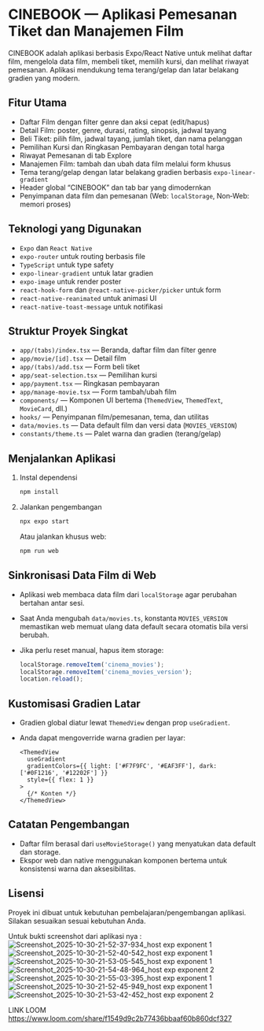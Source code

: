 # CINEBOOK — Aplikasi Pemesanan Tiket dan Manajemen Film

CINEBOOK adalah aplikasi berbasis Expo/React Native untuk melihat daftar film, mengelola data film, membeli tiket, memilih kursi, dan melihat riwayat pemesanan. Aplikasi mendukung tema terang/gelap dan latar belakang gradien yang modern.

## Fitur Utama

- Daftar Film dengan filter genre dan aksi cepat (edit/hapus)
- Detail Film: poster, genre, durasi, rating, sinopsis, jadwal tayang
- Beli Tiket: pilih film, jadwal tayang, jumlah tiket, dan nama pelanggan
- Pemilihan Kursi dan Ringkasan Pembayaran dengan total harga
- Riwayat Pemesanan di tab Explore
- Manajemen Film: tambah dan ubah data film melalui form khusus
- Tema terang/gelap dengan latar belakang gradien berbasis `expo-linear-gradient`
- Header global “CINEBOOK” dan tab bar yang dimodernkan
- Penyimpanan data film dan pemesanan (Web: `localStorage`, Non‑Web: memori proses)

## Teknologi yang Digunakan

- `Expo` dan `React Native`
- `expo-router` untuk routing berbasis file
- `TypeScript` untuk type safety
- `expo-linear-gradient` untuk latar gradien
- `expo-image` untuk render poster
- `react-hook-form` dan `@react-native-picker/picker` untuk form
- `react-native-reanimated` untuk animasi UI
- `react-native-toast-message` untuk notifikasi

## Struktur Proyek Singkat

- `app/(tabs)/index.tsx` — Beranda, daftar film dan filter genre
- `app/movie/[id].tsx` — Detail film
- `app/(tabs)/add.tsx` — Form beli tiket
- `app/seat-selection.tsx` — Pemilihan kursi
- `app/payment.tsx` — Ringkasan pembayaran
- `app/manage-movie.tsx` — Form tambah/ubah film
- `components/` — Komponen UI bertema (`ThemedView`, `ThemedText`, `MovieCard`, dll.)
- `hooks/` — Penyimpanan film/pemesanan, tema, dan utilitas
- `data/movies.ts` — Data default film dan versi data (`MOVIES_VERSION`)
- `constants/theme.ts` — Palet warna dan gradien (terang/gelap)

## Menjalankan Aplikasi

1. Instal dependensi

   ```bash
   npm install
   ```

2. Jalankan pengembangan

   ```bash
   npx expo start
   ```

   Atau jalankan khusus web:

   ```bash
   npm run web
   ```

## Sinkronisasi Data Film di Web

- Aplikasi web membaca data film dari `localStorage` agar perubahan bertahan antar sesi.
- Saat Anda mengubah `data/movies.ts`, konstanta `MOVIES_VERSION` memastikan web memuat ulang data default secara otomatis bila versi berubah.
- Jika perlu reset manual, hapus item storage:

  ```js
  localStorage.removeItem('cinema_movies');
  localStorage.removeItem('cinema_movies_version');
  location.reload();
  ```

## Kustomisasi Gradien Latar

- Gradien global diatur lewat `ThemedView` dengan prop `useGradient`.
- Anda dapat mengoverride warna gradien per layar:

  ```tsx
  <ThemedView
    useGradient
    gradientColors={{ light: ['#F7F9FC', '#EAF3FF'], dark: ['#0F1216', '#12202F'] }}
    style={{ flex: 1 }}
  >
    {/* Konten */}
  </ThemedView>
  ```

## Catatan Pengembangan

- Daftar film berasal dari `useMovieStorage()` yang menyatukan data default dan storage.
- Ekspor web dan native menggunakan komponen bertema untuk konsistensi warna dan aksesibilitas.

## Lisensi

Proyek ini dibuat untuk kebutuhan pembelajaran/pengembangan aplikasi. Silakan sesuaikan sesuai kebutuhan Anda.

Untuk bukti screenshot dari aplikasi nya :
![Screenshot_2025-10-30-21-52-37-934_host exp exponent 1](https://github.com/user-attachments/assets/8ef92b74-dc57-4a68-9456-941dda3b20c1)
![Screenshot_2025-10-30-21-52-40-542_host exp exponent 1](https://github.com/user-attachments/assets/553d3340-01b1-42fb-a6af-26c22085ba36)
![Screenshot_2025-10-30-21-53-05-545_host exp exponent 1](https://github.com/user-attachments/assets/cfb49dc9-b974-450d-b90a-64468f7d37e3)
![Screenshot_2025-10-30-21-54-48-964_host exp exponent 2](https://github.com/user-attachments/assets/917fd6e3-daca-443b-ae5e-e8f5da27766c)
![Screenshot_2025-10-30-21-55-03-395_host exp exponent 1](https://github.com/user-attachments/assets/b03ce656-359a-4717-9cf2-bf72d011e733)
![Screenshot_2025-10-30-21-52-45-949_host exp exponent 1](https://github.com/user-attachments/assets/db0c32e3-654f-47ca-bb34-67c106ebd0d0)
![Screenshot_2025-10-30-21-53-42-452_host exp exponent 2](https://github.com/user-attachments/assets/c8ed27e3-84b0-4b32-8d30-78a40b1f7a36)

LINK LOOM
https://www.loom.com/share/f1549d9c2b77436bbaaf60b860dcf327
